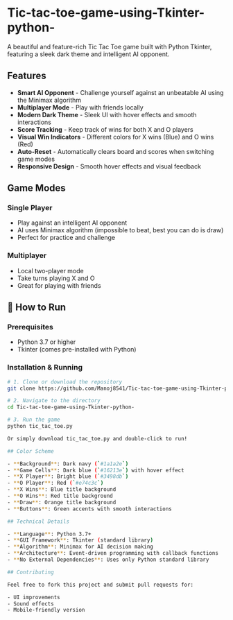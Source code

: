 # Tic-tac-toe-game-using-Tkinter-python-
A beautiful and feature-rich Tic Tac Toe game built with Python Tkinter, featuring a sleek dark theme and intelligent AI opponent.

## Features

-  **Smart AI Opponent** - Challenge yourself against an unbeatable AI using the Minimax algorithm
-  **Multiplayer Mode** - Play with friends locally
-  **Modern Dark Theme** - Sleek UI with hover effects and smooth interactions
-  **Score Tracking** - Keep track of wins for both X and O players
-  **Visual Win Indicators** - Different colors for X wins (Blue) and O wins (Red)
-  **Auto-Reset** - Automatically clears board and scores when switching game modes
-  **Responsive Design** - Smooth hover effects and visual feedback

## Game Modes

### Single Player
- Play against an intelligent AI opponent
- AI uses Minimax algorithm (impossible to beat, best you can do is draw)
- Perfect for practice and challenge

### Multiplayer
- Local two-player mode
- Take turns playing X and O
- Great for playing with friends

## 🚀 How to Run

### Prerequisites
- Python 3.7 or higher
- Tkinter (comes pre-installed with Python)

### Installation & Running
```bash
# 1. Clone or download the repository
git clone https://github.com/Manoj8541/Tic-tac-toe-game-using-Tkinter-python-.git

# 2. Navigate to the directory
cd Tic-tac-toe-game-using-Tkinter-python-

# 3. Run the game
python tic_tac_toe.py

Or simply download tic_tac_toe.py and double-click to run!

## Color Scheme

- **Background**: Dark navy (`#1a1a2e`)
- **Game Cells**: Dark blue (`#16213e`) with hover effect
- **X Player**: Bright blue (`#3498db`)
- **O Player**: Red (`#e74c3c`)
- **X Wins**: Blue title background
- **O Wins**: Red title background
- **Draw**: Orange title background
- **Buttons**: Green accents with smooth interactions

## Technical Details

- **Language**: Python 3.7+
- **GUI Framework**: Tkinter (standard library)
- **Algorithm**: Minimax for AI decision making
- **Architecture**: Event-driven programming with callback functions
- **No External Dependencies**: Uses only Python standard library

## Contributing

Feel free to fork this project and submit pull requests for:

- UI improvements
- Sound effects
- Mobile-friendly version
